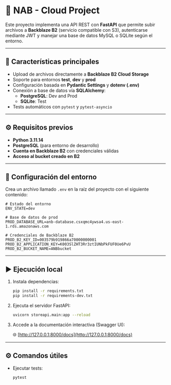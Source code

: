 # 🏀 NAB - Cloud Project

Este proyecto implementa una API REST con **FastAPI** que permite subir archivos a **Backblaze B2** (servicio compatible con S3), autenticarse mediante JWT y manejar una base de datos MySQL o SQLite según el entorno.

---

## 🚀 Características principales

* Upload de archivos directamente a **Backblaze B2 Cloud Storage**
* Soporte para entornos **test**, **dev** y **prod**
* Configuración basada en **Pydantic Settings** y **dotenv (.env)**
* Conexión a base de datos vía **SQLAlchemy**:
  * **PostgreSQL**: Dev and Prod
  * **SQLite**: Test
* Tests automáticos con `pytest` y `pytest-asyncio`

---

## ⚙️ Requisitos previos

* **Python 3.11.14**
* **PostgreSQL** (para entorno de desarrollo)
* **Cuenta en Backblaze B2** con credenciales válidas
* **Acceso al bucket creado en B2**

---

## 🧩 Configuración del entorno

Crea un archivo llamado `.env` en la raíz del proyecto con el siguiente contenido:

```dotenv
# Estado del entorno
ENV_STATE=dev

# Base de datos de prod 
PROD_DATABASE_URL=anb-database.csxqmc4ywsa4.us-east-1.rds.amazonaws.com

# Credenciales de Backblaze B2
PROD_B2_KEY_ID=003579b919866a70000000001
PROD_B2_APPLICATION_KEY=K003SlZHT3Rr3ztIUNbPkFUF0Ue6PvU
PROD_B2_BUCKET_NAME=ANBbucket
```

---

## ▶️ Ejecución local

1. Instala dependencias:

   ```bash
   pip install -r requirements.txt
   pip install -r requirements-dev.txt
   ```

2. Ejecuta el servidor FastAPI:

   ```bash
   uvicorn storeapi.main:app --reload
   ```

3. Accede a la documentación interactiva (Swagger UI):

   🌐  [http://127.0.0.1:8000/docs](http://127.0.0.1:8000/docs)

---

## ⚙️ Comandos útiles

* Ejecutar tests:

  ```bash
  pytest
  ```
